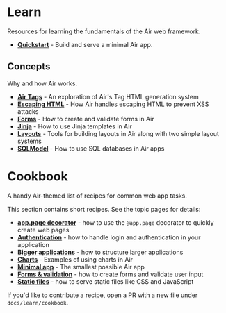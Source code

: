 # Learn 

Resources for learning the fundamentals of the Air web framework.

- **[Quickstart](quickstart.md)** - Build and serve a minimal Air app. 

## Concepts

Why and how Air works.

- **[Air Tags](air_tags.md)** - An exploration of Air's Tag HTML generation system
- **[Escaping HTML](escaping_html.md)** - How Air handles escaping HTML to prevent XSS attacks
- **[Forms](forms.md)** - How to create and validate forms in Air
- **[Jinja](jinja.md)** - How to use Jinja templates in Air
- **[Layouts](layouts.md)** - Tools for building layouts in Air along with two simple layout systems
- **[SQLModel](sqlmodel.md)** - How to use SQL databases in Air apps

# Cookbook

A handy Air-themed list of recipes for common web app tasks.

This section contains short recipes. See the topic pages for details:

- **[app.page decorator](cookbook/page-decorator.md)** - how to use the `@app.page` decorator to quickly create web pages
- **[Authentication](cookbook/authentication.md)** - how to handle login and authentication in your application
- **[Bigger applications](cookbook/bigger-applications.md)** - how to structure larger applications
- **[Charts](cookbook/charts.md)** - Examples of using charts in Air
- **[Minimal app](cookbook/minimal.md)** - The smallest possible Air app
- **[Forms & validation](cookbook/forms.md)** - how to create forms and validate user input
- **[Static files](cookbook/static.md)** - how to serve static files like CSS and JavaScript

If you'd like to contribute a recipe, open a PR with a new file under `docs/learn/cookbook`.

